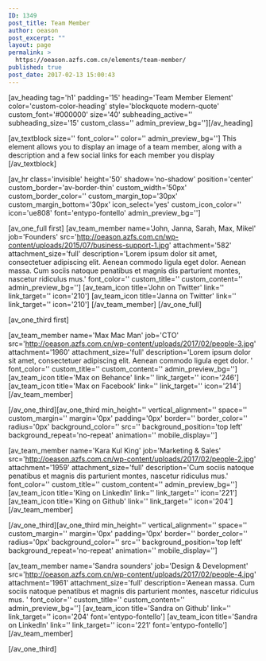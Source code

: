 ```yaml
---
ID: 1349
post_title: Team Member
author: oeason
post_excerpt: ""
layout: page
permalink: >
  https://oeason.azfs.com.cn/elements/team-member/
published: true
post_date: 2017-02-13 15:00:43
---
```

[av_heading tag='h1' padding='15' heading='Team Member Element' color='custom-color-heading' style='blockquote modern-quote' custom_font='#000000' size='40' subheading_active='' subheading_size='15' custom_class='' admin_preview_bg=''][/av_heading]

[av_textblock size='' font_color='' color='' admin_preview_bg='']
This element allows you to display an image of a team member, along with a description and a few social links for each member you display
[/av_textblock]

[av_hr class='invisible' height='50' shadow='no-shadow' position='center' custom_border='av-border-thin' custom_width='50px' custom_border_color='' custom_margin_top='30px' custom_margin_bottom='30px' icon_select='yes' custom_icon_color='' icon='ue808' font='entypo-fontello' admin_preview_bg='']

[av_one_full first]
[av_team_member name='John, Janna, Sarah, Max, Mikel' job='Founders' src='http://oeason.azfs.com.cn/wp-content/uploads/2015/07/business-support-1.jpg' attachment='582' attachment_size='full' description='Lorem ipsum dolor sit amet, consectetuer adipiscing elit. Aenean commodo ligula eget dolor. Aenean massa. Cum sociis natoque penatibus et magnis dis parturient montes, nascetur ridiculus mus.' font_color='' custom_title='' custom_content='' admin_preview_bg='']
[av_team_icon title='John on Twitter' link='' link_target='' icon='210']
[av_team_icon title='Janna on Twitter' link='' link_target='' icon='210']
[/av_team_member]
[/av_one_full]

[av_one_third first]

[av_team_member name='Max Mac Man' job='CTO' src='http://oeason.azfs.com.cn/wp-content/uploads/2017/02/people-3.jpg' attachment='1960' attachment_size='full' description='Lorem ipsum dolor sit amet, consectetuer adipiscing elit. Aenean commodo ligula eget dolor. ' font_color='' custom_title='' custom_content='' admin_preview_bg='']
[av_team_icon title='Max on Behance' link='' link_target='' icon='246']
[av_team_icon title='Max on Facebook' link='' link_target='' icon='214']
[/av_team_member]

[/av_one_third][av_one_third min_height='' vertical_alignment='' space='' custom_margin='' margin='0px' padding='0px' border='' border_color='' radius='0px' background_color='' src='' background_position='top left' background_repeat='no-repeat' animation='' mobile_display='']

[av_team_member name='Kara Kul King' job='Marketing &amp; Sales' src='http://oeason.azfs.com.cn/wp-content/uploads/2017/02/people-2.jpg' attachment='1959' attachment_size='full' description='Cum sociis natoque penatibus et magnis dis parturient montes, nascetur ridiculus mus.' font_color='' custom_title='' custom_content='' admin_preview_bg='']
[av_team_icon title='King on LinkedIn' link='' link_target='' icon='221']
[av_team_icon title='King on Github' link='' link_target='' icon='204']
[/av_team_member]

[/av_one_third][av_one_third min_height='' vertical_alignment='' space='' custom_margin='' margin='0px' padding='0px' border='' border_color='' radius='0px' background_color='' src='' background_position='top left' background_repeat='no-repeat' animation='' mobile_display='']

[av_team_member name='Sandra sounders' job='Design &amp; Development' src='http://oeason.azfs.com.cn/wp-content/uploads/2017/02/people-4.jpg' attachment='1961' attachment_size='full' description='Aenean massa. Cum sociis natoque penatibus et magnis dis parturient montes, nascetur ridiculus mus. ' font_color='' custom_title='' custom_content='' admin_preview_bg='']
[av_team_icon title='Sandra on Github' link='' link_target='' icon='204' font='entypo-fontello']
[av_team_icon title='Sandra on LinkedIn' link='' link_target='' icon='221' font='entypo-fontello']
[/av_team_member]

[/av_one_third]